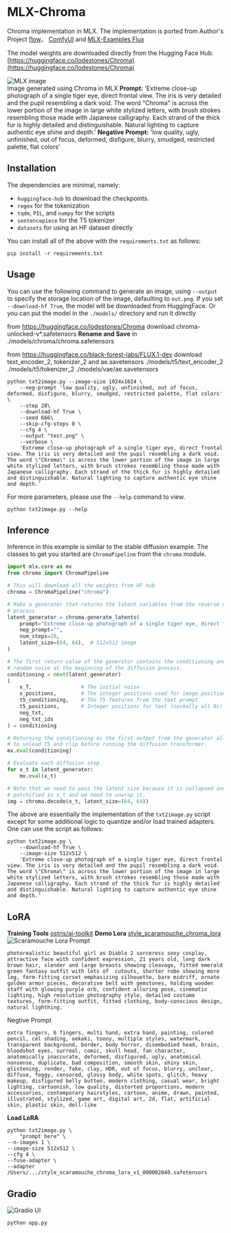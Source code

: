 MLX-Chroma
====

Chroma implementation in MLX. The implementation is ported from Author's Project
[flow](https://github.com/lodestone-rock/flow.git)、 [ComfyUI](https://github.com/comfyanonymous/ComfyUI) and [MLX-Examples Flux](https://github.com/ml-explore/mlx-examples/tree/main/flux)

The model weights are downloaded directly from the Hugging Face Hub.
[https://huggingface.co/lodestones/Chroma](https://huggingface.co/lodestones/Chroma)


![MLX image](assets/mlx-chroma.jpeg)    
Image generated using Chroma in MLX 
**Prompt:** 'Extreme close-up photograph of a single tiger eye, direct frontal view. The iris is very detailed and the pupil resembling a dark void. The word \"Chroma\" is across the lower portion of the image in large white stylized letters, with brush strokes resembling those made with Japanese calligraphy. Each strand of the thick fur is highly detailed and distinguishable. Natural lighting to capture authentic eye shine and depth.' 
**Negative Prompt:** 'low quality, ugly, unfinished, out of focus, deformed, disfigure, blurry, smudged, restricted palette, flat colors'

Installation
------------

The dependencies are minimal, namely:

- `huggingface-hub` to download the checkpoints.
- `regex` for the tokenization
- `tqdm`, `PIL`, and `numpy` for the scripts
- `sentencepiece` for the T5 tokenizer
- `datasets` for using an HF dataset directly

You can install all of the above with the `requirements.txt` as follows:

    pip install -r requirements.txt


Usage
---------

You can use the following command to generate an image, using `--output` to specify the storage location of the image, defaulting to `out.png`.
If you set `--download-hf True`, the model will be downloaded from HuggingFace. Or you can put the model in the `./models/` directory and run it directly

from https://huggingface.co/lodestones/Chroma download chroma-unlocked-v*.safetensors **Rename and Save** in 
./models/chroma/chroma.safetensors

from https://huggingface.co/black-forest-labs/FLUX.1-dev download text_encoder_2, tokenizer_2 and ae.savetensors
./models/t5/text_encoder_2
./models/t5/tokenizer_2
./models/vae/ae.savetensors

```shell
python txt2image.py --image-size 1024x1024 \
    --neg-prompt 'low quality, ugly, unfinished, out of focus, deformed, disfigure, blurry, smudged, restricted palette, flat colors' \
    --step 28\
    --download-hf True \
    --seed 666\
    --skip-cfg-steps 0 \
    --cfg 4 \
    --output "test.png" \
    --verbose \
    'Extreme close-up photograph of a single tiger eye, direct frontal view. The iris is very detailed and the pupil resembling a dark void. The word \"Chroma\" is across the lower portion of the image in large white stylized letters, with brush strokes resembling those made with Japanese calligraphy. Each strand of the thick fur is highly detailed and distinguishable. Natural lighting to capture authentic eye shine and depth.'
```


For more parameters, please use the `--help` command to view.

```shell
python txt2image.py --help
```

Inference
---------

Inference in this example is similar to the stable diffusion example. The
classes to get you started are `ChromaPipeline` from the `chroma` module.

```python
import mlx.core as mx
from chroma import ChromaPipeline

# This will download all the weights from HF hub
chroma = ChromaPipeline("chroma")

# Make a generator that returns the latent variables from the reverse diffusion
# process
latent_generator = chroma.generate_latents(
    prompt="Extreme close-up photograph of a single tiger eye, direct frontal view. The iris is very detailed and the pupil resembling a dark void. The word \"Chroma\" is across the lower portion of the image in large white stylized letters, with brush strokes resembling those made with Japanese calligraphy. Each strand of the thick fur is highly detailed and distinguishable. Natural lighting to capture authentic eye shine and depth.",
    neg_prompt="",
    num_steps=28,
    latent_size=(64, 64),  # 512x512 image
)

# The first return value of the generator contains the conditioning and the
# random noise at the beginning of the diffusion process.
conditioning = next(latent_generator)
(
    x_T,                # The initial noise
    x_positions,        # The integer positions used for image positional encoding
    t5_conditioning,    # The T5 features from the text prompt
    t5_positions,       # Integer positions for text (normally all 0s)
    neg_txt,
    neg_txt_ids
) = conditioning

# Returning the conditioning as the first output from the generator allows us
# to unload T5 and clip before running the diffusion transformer.
mx.eval(conditioning)

# Evaluate each diffusion step
for x_t in latent_generator:
    mx.eval(x_t)

# Note that we need to pass the latent size because it is collapsed and
# patchified in x_t and we need to unwrap it.
img = chroma.decode(x_t, latent_size=(64, 64))
```

The above are essentially the implementation of the `txt2image.py` script
except for some additional logic to quantize and/or load trained adapters. One
can use the script as follows:

```shell
python txt2image.py \
    --download-hf True \
    --image-size 512x512 \
    'Extreme close-up photograph of a single tiger eye, direct frontal view. The iris is very detailed and the pupil resembling a dark void. The word \"Chroma\" is across the lower portion of the image in large white stylized letters, with brush strokes resembling those made with Japanese calligraphy. Each strand of the thick fur is highly detailed and distinguishable. Natural lighting to capture authentic eye shine and depth.'

```

LoRA
------------

**Training Tools** [ostris/ai-toolkit](https://github.com/ostris/ai-toolkit?tab=readme-ov-file#training-in-runpod)
**Demo Lora** [style_scaramouche_chroma_lora](https://huggingface.co/jack813liu/style_scaramouche_chroma_lora)
![Scaramouche Lora](./assets/lora.jpg)
Prompt
```text
photorealistic beautiful girl as Diablo 2 sorceress sexy cosplay, attractive face with confident expression, 21 years old, long dark brown hair, slender and large breasts showing cleavage, fitted emerald green fantasy outfit with lots of  cutouts, shorter robe showing more leg, form-fitting corset emphasizing silhouette, bare midriff, ornate golden armor pieces, decorative belt with gemstones, holding wooden staff with glowing purple orb, confident alluring pose, cinematic lighting, high resolution photography style, detailed costume textures, form-fitting outfit, fitted clothing, body-conscious design, natural lighthing.
```
Negtive Prompt
```text
extra fingers, 6 fingers, multi hand, extra hand, painting, colored pencil, cel shading, oekaki, toony, multiple styles, watermark, transparent background, border, body horror, disembodied head, brain, bloodshot eyes, surreal, comic, skull head, fan character, anatomically inaccurate, deformed, disfigured, ugly, anatomical nonsense, duplicate, bad composition, smooth skin, shiny skin, glistening, render, fake, clay, HDR, out of focus, blurry, unclear, diffuse, foggy, censored, glossy body, white spots, glitch, heavy makeup, disfigured belly button, modern clothing, casual wear, bright lighting, cartoonish, low quality, distorted proportions, modern accessories, contemporary hairstyles, cartoon, anime, drawn, painted, illustrated, stylized, game art, digital art, 2d, flat, artificial skin, plastic skin, doll-like
```

**Load LoRA** 
```shell
python txt2image.py \
    "prompt here" \
--n-images 1 \
--image-size 512x512 \
--cfg 4 \
--fuse-adapter \
--adapter /Users/.../style_scaramouche_chroma_lora_v1_000002040.safetensors
```

Gradio
---------
![Gradio UI](./assets/gradio_ui.jpg)
```shell
python app.py
```
